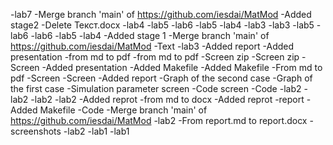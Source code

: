 -lab7
-Merge branch 'main' of https://github.com/iesdai/MatMod
-Added stage2
-Delete Текст.docx
-lab4
-lab5
-lab6
-lab5
-lab4
-lab3
-lab3
-lab5
-lab6
-lab6
-lab5
-lab4
-Added stage 1
-Merge branch 'main' of https://github.com/iesdai/MatMod
-Text
-lab3
-Added report
-Added presentation
-from md to pdf
-from md to pdf
-Screen zip
-Screen zip
-Screen
-Added presentation
-Added Makefile
-Added Makefile
-From md to pdf
-Screen
-Screen
-Added report
-Graph of the second case
-Graph of the first case
-Simulation parameter screen
-Code screen
-Code
-lab2
-lab2
-lab2
-lab2
-Added reprot
-from md to docx
-Added reprot
-report
-Added Makefile
-Code
-Merge branch 'main' of https://github.com/iesdai/MatMod
-lab2
-From report.md to report.docx
-screenshots
-lab2
-lab1
-lab1
